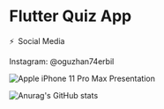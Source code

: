 
# Flutter Quiz App

⚡ Social Media

Instagram: @oguzhan74erbil

![Apple iPhone 11 Pro Max Presentation](https://user-images.githubusercontent.com/82578095/130060710-57833ac7-0f6e-4c49-a40d-1161c2775836.png)

![Anurag's GitHub stats](https://github-readme-stats.vercel.app/api?username=oguzhanerbil&show_icons=true&theme=radical)
